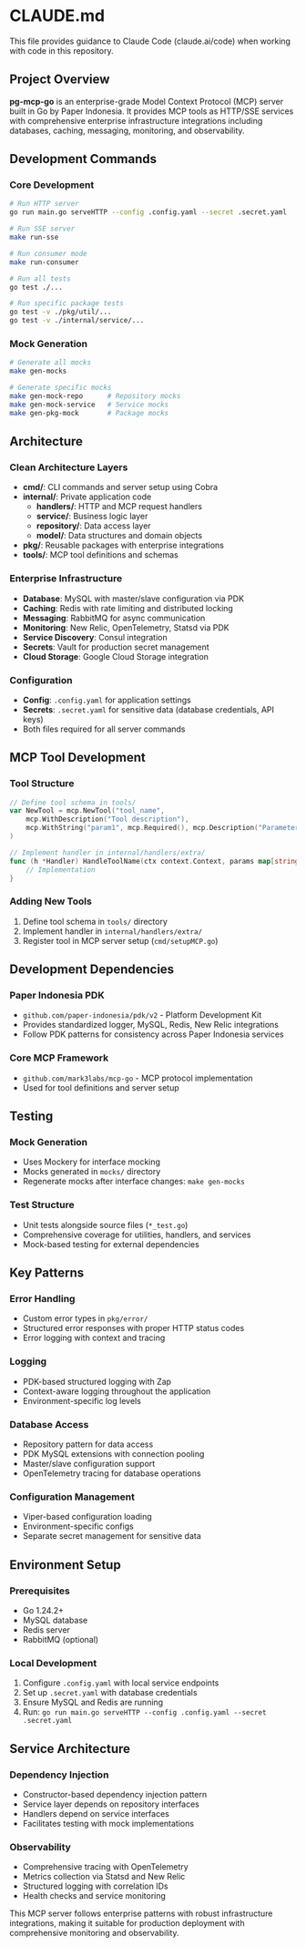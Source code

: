 # CLAUDE.md

This file provides guidance to Claude Code (claude.ai/code) when working with code in this repository.

## Project Overview

**pg-mcp-go** is an enterprise-grade Model Context Protocol (MCP) server built in Go by Paper Indonesia. It provides MCP tools as HTTP/SSE services with comprehensive enterprise infrastructure integrations including databases, caching, messaging, monitoring, and observability.

## Development Commands

### Core Development
```bash
# Run HTTP server
go run main.go serveHTTP --config .config.yaml --secret .secret.yaml

# Run SSE server  
make run-sse

# Run consumer mode
make run-consumer

# Run all tests
go test ./...

# Run specific package tests
go test -v ./pkg/util/...
go test -v ./internal/service/...
```

### Mock Generation
```bash
# Generate all mocks
make gen-mocks

# Generate specific mocks
make gen-mock-repo      # Repository mocks
make gen-mock-service   # Service mocks  
make gen-pkg-mock       # Package mocks
```

## Architecture

### Clean Architecture Layers
- **cmd/**: CLI commands and server setup using Cobra
- **internal/**: Private application code
  - **handlers/**: HTTP and MCP request handlers
  - **service/**: Business logic layer
  - **repository/**: Data access layer
  - **model/**: Data structures and domain objects
- **pkg/**: Reusable packages with enterprise integrations
- **tools/**: MCP tool definitions and schemas

### Enterprise Infrastructure
- **Database**: MySQL with master/slave configuration via PDK
- **Caching**: Redis with rate limiting and distributed locking
- **Messaging**: RabbitMQ for async communication
- **Monitoring**: New Relic, OpenTelemetry, Statsd via PDK
- **Service Discovery**: Consul integration
- **Secrets**: Vault for production secret management
- **Cloud Storage**: Google Cloud Storage integration

### Configuration
- **Config**: `.config.yaml` for application settings
- **Secrets**: `.secret.yaml` for sensitive data (database credentials, API keys)
- Both files required for all server commands

## MCP Tool Development

### Tool Structure
```go
// Define tool schema in tools/
var NewTool = mcp.NewTool("tool_name",
    mcp.WithDescription("Tool description"),
    mcp.WithString("param1", mcp.Required(), mcp.Description("Parameter description")),
)

// Implement handler in internal/handlers/extra/
func (h *Handler) HandleToolName(ctx context.Context, params map[string]interface{}) (*mcp.CallToolResult, error) {
    // Implementation
}
```

### Adding New Tools
1. Define tool schema in `tools/` directory
2. Implement handler in `internal/handlers/extra/`
3. Register tool in MCP server setup (`cmd/setupMCP.go`)

## Development Dependencies

### Paper Indonesia PDK
- `github.com/paper-indonesia/pdk/v2` - Platform Development Kit
- Provides standardized logger, MySQL, Redis, New Relic integrations
- Follow PDK patterns for consistency across Paper Indonesia services

### Core MCP Framework
- `github.com/mark3labs/mcp-go` - MCP protocol implementation
- Used for tool definitions and server setup

## Testing

### Mock Generation
- Uses Mockery for interface mocking
- Mocks generated in `mocks/` directory
- Regenerate mocks after interface changes: `make gen-mocks`

### Test Structure
- Unit tests alongside source files (`*_test.go`)
- Comprehensive coverage for utilities, handlers, and services
- Mock-based testing for external dependencies

## Key Patterns

### Error Handling
- Custom error types in `pkg/error/`
- Structured error responses with proper HTTP status codes
- Error logging with context and tracing

### Logging
- PDK-based structured logging with Zap
- Context-aware logging throughout the application
- Environment-specific log levels

### Database Access
- Repository pattern for data access
- PDK MySQL extensions with connection pooling
- Master/slave configuration support
- OpenTelemetry tracing for database operations

### Configuration Management
- Viper-based configuration loading
- Environment-specific configs
- Separate secret management for sensitive data

## Environment Setup

### Prerequisites
- Go 1.24.2+
- MySQL database
- Redis server
- RabbitMQ (optional)

### Local Development
1. Configure `.config.yaml` with local service endpoints
2. Set up `.secret.yaml` with database credentials
3. Ensure MySQL and Redis are running
4. Run: `go run main.go serveHTTP --config .config.yaml --secret .secret.yaml`

## Service Architecture

### Dependency Injection
- Constructor-based dependency injection pattern
- Service layer depends on repository interfaces
- Handlers depend on service interfaces
- Facilitates testing with mock implementations

### Observability
- Comprehensive tracing with OpenTelemetry
- Metrics collection via Statsd and New Relic
- Structured logging with correlation IDs
- Health checks and service monitoring

This MCP server follows enterprise patterns with robust infrastructure integrations, making it suitable for production deployment with comprehensive monitoring and observability.